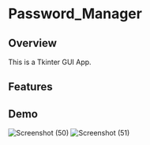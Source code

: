 # Password_Manager
## Overview
This is a Tkinter GUI App.
## Features
## Demo
![Screenshot (50)](https://user-images.githubusercontent.com/48888895/121207198-b73fe680-c896-11eb-8e56-e156d43c7340.png)
![Screenshot (51)](https://user-images.githubusercontent.com/48888895/121207209-bb6c0400-c896-11eb-8223-87169bef8432.png)

